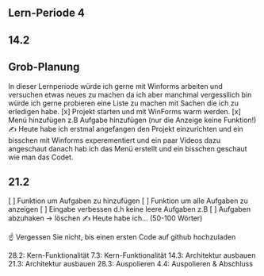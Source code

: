 ## Lern-Periode 4
## 14.2

## Grob-Planung
In dieser Lernperiode würde ich gerne mit Winforms arbeiten und versuchen etwas neues zu machen da ich aber manchmal vergessllich bin würde ich gerne probieren eine Liste zu machen mit Sachen die ich zu erledigen habe.
[x] Projekt starten und mit WinForms warm werden.
[x] Menü hinzufügen z.B Aufgabe hinzufügen (nur die Anzeige keine Funktion!)
✍️ Heute habe ich erstmal angefangen den Projekt einzurichten und ein bisschen mit Winforms experementiert und ein paar Videos dazu angeschaut danach hab ich das Menü erstellt und ein bisschen geschaut wie man das Codet.



## 21.2
[ ] Funktion um Aufgaben zu hinzufügen
[ ] Funktion um alle Aufgaben zu anzeigen
[ ] Eingabe verbessen d.h keine leere Aufgaben z.B
[ ] Aufgaben abzuhaken -> löschen
✍️ Heute habe ich... (50-100 Wörter)

☝️ Vergessen Sie nicht, bis einen ersten Code auf github hochzuladen

28.2: Kern-Funktionalität
7.3: Kern-Funktionalität
14.3: Architektur ausbauen
21.3: Architektur ausbauen
28.3: Auspolieren
4.4: Auspolieren & Abschluss
